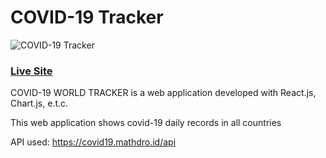 # COVID-19 Tracker

![COVID-19 Tracker](https://www.dropbox.com/s/m007hctcpyd861p/covid-19%20tracker.png)

### [Live Site](https://covid-19-world-tracker.herokuapp.com/)


COVID-19 WORLD TRACKER is a web application developed with React.js, Chart.js, e.t.c.

This web application shows covid-19 daily records in all countries

API used: https://covid19.mathdro.id/api